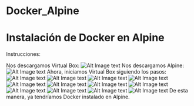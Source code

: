 # Docker_Alpine

# Instalación de Docker en Alpine

Instrucciones:

Nos descargamos Virtual Box:
![Alt Image text](https://i.postimg.cc/Dy2ZcmmJ/Captura-de-pantalla-47.png)
Nos descargamos Alpine:
![Alt Image text](https://i.postimg.cc/jdZj3KJ8/Captura-de-pantalla-46.png)
Ahora, iniciamos Virtual Box siguiendo los pasos:
![Alt Image text](https://i.postimg.cc/Dy2ZcmmJ/Captura-de-pantalla-47.png)
![Alt Image text](https://i.postimg.cc/8CGDfjY5/Captura-de-pantalla-22.png)
![Alt Image text](https://i.postimg.cc/DwLnzqBH/Captura-de-pantalla-23.png)
![Alt Image text](https://i.postimg.cc/HxZCN3kc/Captura-de-pantalla-24.png)
![Alt Image text](https://i.postimg.cc/wBkzX9Kk/Captura-de-pantalla-25.png)
![Alt Image text](https://i.postimg.cc/15ZZjg9K/Captura-de-pantalla-26.png)
![Alt Image text](https://i.postimg.cc/gjxxJNS8/Captura-de-pantalla-29.png)
![Alt Image text](https://i.postimg.cc/D0R8bLHD/Captura-de-pantalla-30.png)
![Alt Image text](https://i.postimg.cc/GhsBngs1/Captura-de-pantalla-31.png)
![Alt Image text](https://i.postimg.cc/K8S1G7n3/Captura-de-pantalla-32.png)
![Alt Image text](https://i.postimg.cc/jS1tqRVg/Captura-de-pantalla-33.png)
![Alt Image text](https://i.postimg.cc/054631jf/Captura-de-pantalla-34.png)
De esta manera, ya tendríamos Docker instalado en Alpine.
